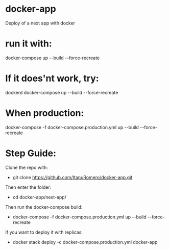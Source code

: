 # docker-app
 Deploy of a next app with docker


# run it with:

docker-compose up --build --force-recreate

# If it does'nt work, try:

dockerd
docker-compose up --build --force-recreate

# When production:

docker-compose -f docker-compose.production.yml up --build --force-recreate

# Step Guide:
Clone the repo with:
- git clone https://github.com/ItanuRomero/docker-app.git

Then enter the folder:
- cd docker-app/next-app/

Then run the docker-compose build:
- docker-compose -f docker-compose.production.yml up --build --force-recreate

If you want to deploy it with replicas:
- docker stack deploy -c docker-compose.production.yml docker-app
